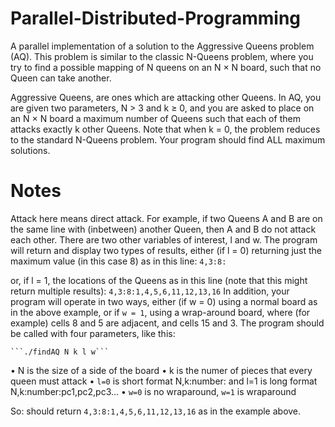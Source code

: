 # Parallel-Distributed-Programming

A parallel implementation of a solution to the Aggressive Queens problem (AQ). This problem is similar to the classic N-Queens problem, where you try to find a possible mapping of N queens on an N × N board, such that no Queen can take another.

Aggressive Queens, are ones which are attacking other Queens. In AQ, you are given two parameters, N > 3 and k ≥ 0, and you are asked to place on an N × N board a maximum number of Queens such that each of them attacks exactly k other Queens. Note that when k = 0, the problem reduces to the standard N-Queens problem. Your program should find ALL maximum solutions.

# Notes

Attack here means direct attack. For example, if two Queens A and B are on the same line with (inbetween) another Queen, then A and B do not attack each other.
There are two other variables of interest, l and w. The program will return and display two types of results, either (if l = 0) returning just the maximum value (in this case 8) as in this line:
```4,3:8:```

or, if l = 1, the locations of the Queens as in this line (note that this might return multiple results): ```4,3:8:1,4,5,6,11,12,13,16```
In addition, your program will operate in two ways, either (if w = 0) using a normal board as in the above example, or if ```w = 1```, using a wrap-around board, where (for example) cells 8 and 5 are adjacent, and cells 15 and 3.
The program should be called with four parameters, like this:

    ```./findAQ N k l w```
    
• N is the size of a side of the board
• k is the numer of pieces that every queen must attack
• ```l=0``` is short format N,k:number: and l=1 is long format N,k:number:pc1,pc2,pc3...
• ```w=0``` is no wraparound, ```w=1``` is wraparound

So:
should return
     ```4,3:8:1,4,5,6,11,12,13,16```
as in the example above.
